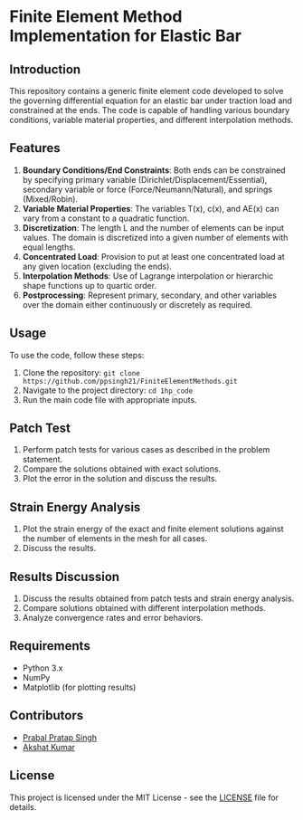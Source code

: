 # Finite Element Method Implementation for Elastic Bar

## Introduction
This repository contains a generic finite element code developed to solve the governing differential equation for an elastic bar under traction load and constrained at the ends. The code is capable of handling various boundary conditions, variable material properties, and different interpolation methods.

## Features
1. **Boundary Conditions/End Constraints**: Both ends can be constrained by specifying primary variable (Dirichlet/Displacement/Essential), secondary variable or force (Force/Neumann/Natural), and springs (Mixed/Robin).
2. **Variable Material Properties**: The variables T(x), c(x), and AE(x) can vary from a constant to a quadratic function.
3. **Discretization**: The length L and the number of elements can be input values. The domain is discretized into a given number of elements with equal lengths.
4. **Concentrated Load**: Provision to put at least one concentrated load at any given location (excluding the ends).
5. **Interpolation Methods**: Use of Lagrange interpolation or hierarchic shape functions up to quartic order.
6. **Postprocessing**: Represent primary, secondary, and other variables over the domain either continuously or discretely as required.

## Usage
To use the code, follow these steps:
1. Clone the repository: `git clone https://github.com/ppsingh21/FiniteElementMethods.git`
2. Navigate to the project directory: `cd 1hp_code`
3. Run the main code file with appropriate inputs.

## Patch Test
1. Perform patch tests for various cases as described in the problem statement.
2. Compare the solutions obtained with exact solutions.
3. Plot the error in the solution and discuss the results.

## Strain Energy Analysis
1. Plot the strain energy of the exact and finite element solutions against the number of elements in the mesh for all cases.
2. Discuss the results.

## Results Discussion
1. Discuss the results obtained from patch tests and strain energy analysis.
2. Compare solutions obtained with different interpolation methods.
3. Analyze convergence rates and error behaviors.

## Requirements
- Python 3.x
- NumPy
- Matplotlib (for plotting results)

## Contributors
- [Prabal Pratap Singh](https://github.com/ppsingh21)
- [Akshat Kumar](https://github.com/Akshat-2606)

## License
This project is licensed under the MIT License - see the [LICENSE](LICENSE) file for details.
